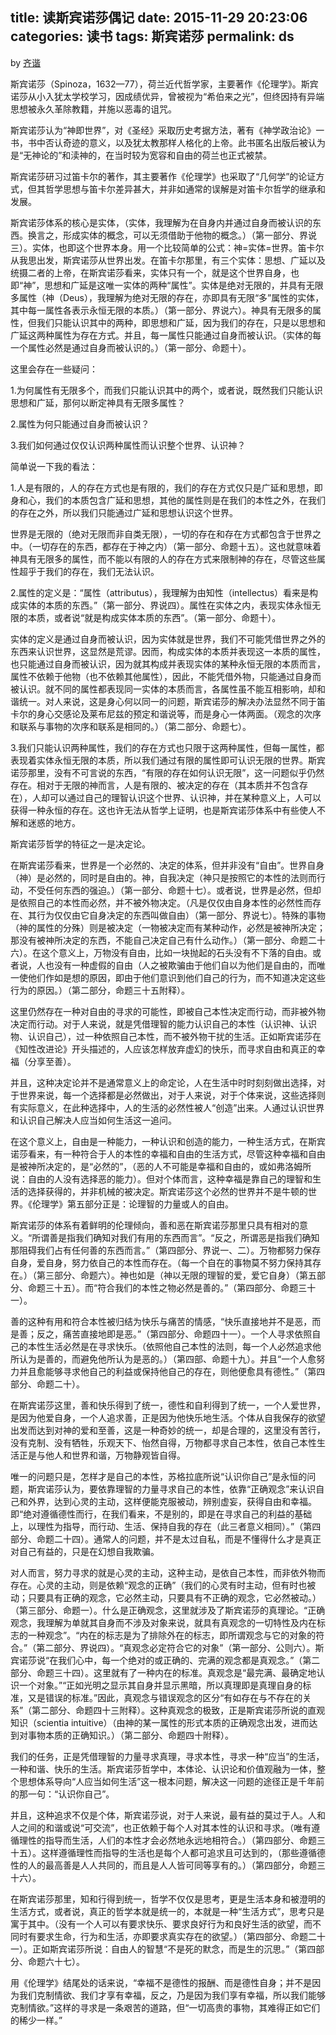 title: 读斯宾诺莎偶记
date: 2015-11-29 20:23:06
categories: 读书
tags: 斯宾诺莎
permalink: ds
---
by [齐谐](http://caute.net/about/)

斯宾诺莎（Spinoza，1632—77），荷兰近代哲学家，主要著作《伦理学》。斯宾诺莎从小入犹太学校学习，因成绩优异，曾被视为“希伯来之光”，但终因持有异端思想被永久革除教籍，并施以恶毒的诅咒。

斯宾诺莎认为“神即世界”，对《圣经》采取历史考据方法，著有《神学政治论》一书，书中否认奇迹的意义，以及犹太教那样人格化的上帝。此书匿名出版后被认为是“无神论的”和渎神的，在当时较为宽容和自由的荷兰也正式被禁。
<!--more-->

斯宾诺莎研习过笛卡尔的著作，其主要著作《伦理学》也采取了“几何学”的论证方式，但其哲学思想与笛卡尔差异甚大，并非如通常的误解是对笛卡尔哲学的继承和发展。

斯宾诺莎体系的核心是实体，（实体，我理解为在自身内并通过自身而被认识的东西。换言之，形成实体的概念，可以无须借助于他物的概念。）（第一部分、界说三）。实体，也即这个世界本身。用一个比较简单的公式：神=实体=世界。笛卡尔从我思出发，斯宾诺莎从世界出发。在笛卡尔那里，有三个实体：思想、广延以及统摄二者的上帝，在斯宾诺莎看来，实体只有一个，就是这个世界自身，也即“神”，思想和广延是这唯一实体的两种“属性”。实体是绝对无限的，并具有无限多属性（神（Deus），我理解为绝对无限的存在，亦即具有无限“多”属性的实体，其中每一属性各表示永恒无限的本质。）（第一部分、界说六）。神具有无限多的属性，但我们只能认识其中的两种，即思想和广延，因为我们的存在，只是以思想和广延这两种属性为存在方式。并且，每一属性只能通过自身而被认识。（实体的每一个属性必然是通过自身而被认识的。）（第一部分、命题十）。

这里会存在一些疑问：

1.为何属性有无限多个，而我们只能认识其中的两个，或者说，既然我们只能认识思想和广延，那何以断定神具有无限多属性？

2.属性为何只能通过自身而被认识？

3.我们如何通过仅仅认识两种属性而认识整个世界、认识神？

简单说一下我的看法：

1.人是有限的，人的存在方式也是有限的，我们的存在方式仅只是广延和思想，即身和心，我们的本质包含广延和思想，其他的属性则是在我们的本性之外，在我们的存在之外，所以我们只能通过广延和思想认识这个世界。

世界是无限的（绝对无限而非自类无限），一切的存在和存在方式都包含于世界之中。（一切存在的东西，都存在于神之内）（第一部分、命题十五）。这也就意味着神具有无限多的属性，而不能以有限的人的存在方式来限制神的存在，尽管这些属性超乎于我们的存在，我们无法认识。

2.属性的定义是：“属性（attributus），我理解为由知性（intellectus）看来是构成实体的本质的东西。”（第一部分、界说四）。属性在实体之内，表现实体永恒无限的本质，或者说“就是构成实体本质的东西”。（第一部分、命题十）。

实体的定义是通过自身而被认识，因为实体就是世界，我们不可能凭借世界之外的东西来认识世界，这显然是荒谬。因而，构成实体的本质并表现这一本质的属性，也只能通过自身而被认识，因为就其构成并表现实体的某种永恒无限的本质而言，属性不依赖于他物（也不依赖其他属性），因此，不能凭借外物，只能通过自身而被认识。就不同的属性都表现同一实体的本质而言，各属性虽不能互相影响，却和谐统一。对人来说，这是身心何以同一的问题，斯宾诺莎的解决办法显然不同于笛卡尔的身心交感论及莱布尼兹的预定和谐说等，而是身心一体两面。（观念的次序和联系与事物的次序和联系是相同的。）（第二部分、命题七）。

3.我们只能认识两种属性，我们的存在方式也只限于这两种属性，但每一属性，都表现着实体永恒无限的本质，所以我们通过有限的属性即可认识无限的世界。斯宾诺莎那里，没有不可言说的东西，“有限的存在如何认识无限”，这一问题似乎仍然存在。相对于无限的神而言，人是有限的、被决定的存在（其本质并不包含存在），人却可以通过自己的理智认识这个世界、认识神，并在某种意义上，人可以获得一种永恒的存在。这也许无法从哲学上证明，也是斯宾诺莎体系中有些使人不解和迷惑的地方。

斯宾诺莎哲学的特征之一是决定论。

在斯宾诺莎看来，世界是一个必然的、决定的体系，但并非没有“自由”。世界自身（神）是必然的，同时是自由的。神，自我决定（神只是按照它的本性的法则而行动，不受任何东西的强迫。）（第一部分、命题十七）。或者说，世界是必然，但却是依照自己的本性而必然，并不被外物决定。（凡是仅仅由自身本性的必然性而存在、其行为仅仅由它自身决定的东西叫做自由）（第一部分、界说七）。特殊的事物（神的属性的分殊）则是被决定（一物被决定而有某种动作，必然是被神所决定；那没有被神所决定的东西，不能自己决定自己有什么动作。）（第一部分、命题二十六）。在这个意义上，万物没有自由，比如一块抛起的石头没有不下落的自由。或者说，人也没有一种虚假的自由（人之被欺骗由于他们自以为他们是自由的，而唯一使他们作如是想的原因，即由于他们意识到他们自己的行为，而不知道决定这些行为的原因。）（第二部分，命题三十五附释）。

这里仍然存在一种对自由的寻求的可能性，即被自己本性决定而行动，而非被外物决定而行动。对于人来说，就是凭借理智的能力认识自己的本性（认识神、认识物、认识自己），过一种依照自己本性，而不被外物干扰的生活。正如斯宾诺莎在《知性改进论》开头描述的，人应该怎样放弃虚幻的快乐，而寻求自由和真正的幸福（分享至善）。

并且，这种决定论并不是通常意义上的命定论，人在生活中时时刻刻做出选择，对于世界来说，每一个选择都是必然做出，对于人来说，对于个体来说，这些选择则有实际意义，在此种选择中，人的生活的必然性被人“创造”出来。人通过认识世界和认识自己解决人应当如何生活这一追问。

在这个意义上，自由是一种能力，一种认识和创造的能力，一种生活方式，在斯宾诺莎看来，有一种符合于人的本性的幸福和自由的生活方式，尽管这种幸福和自由是被神所决定的，是“必然的”，（恶的人不可能是幸福和自由的，或如弗洛姆所说：自由的人没有选择恶的能力）。但对个体而言，这种幸福是靠自己的理智和生活的选择获得的，并非机械的被决定。斯宾诺莎这个必然的世界并不是牛顿的世界。《伦理学》第五部分正是：论理智的力量或人的自由。

斯宾诺莎的体系有着鲜明的伦理倾向，善和恶在斯宾诺莎那里只具有相对的意义。“所谓善是指我们确知对我们有用的东西而言”。“反之，所谓恶是指我们确知那阻碍我们占有任何善的东西而言。”（第四部分、界说一、二）。万物都努力保存自身，爱自身，努力依自己的本性而存在。（每一个自在的事物莫不努力保持其存在。）（第三部分、命题六）。神也如是（神以无限的理智的爱，爱它自身）（第五部分、命题三十五）。而“符合我们的本性之物必然是善的。”（第四部分、命题三十一）。

善的这种有用和符合本性被归结为快乐与痛苦的情感，“快乐直接地并不是恶，而是善；反之，痛苦直接地即是恶。”（第四部分、命题四十一）。一个人寻求依照自己的本性生活必然是在寻求快乐。（依照他自己本性的法则，每一个人必然追求他所认为是善的，而避免他所认为是恶的。）（第四部、命题十九）。并且“一个人愈努力并且愈能够寻求他自己的利益或保持他自己的存在，则他便愈具有德性。”（第四部分、命题二十）。

在斯宾诺莎这里，善和快乐得到了统一，德性和自利得到了统一，一个人爱世界，是因为他爱自身，一个人追求善，正是因为他快乐地生活。个体从自我保存的欲望出发而达到对神的爱和至善，这是一种奇妙的统一，却是合理的，这里没有苦行，没有克制、没有牺牲，乐观天下、怡然自得，万物都寻求自己本性，依自己本性生活正是与他人和世界和谐，万物静观皆自得。

唯一的问题只是，怎样才是自己的本性，苏格拉底所说“认识你自己”是永恒的问题，斯宾诺莎认为，要依靠理智的力量寻求自己的本性，依靠“正确观念”来认识自己和外界，达到心灵的主动，这样便能克服被动，辨别虚妄，获得自由和幸福。即“绝对遵循德性而行，在我们看来，不是别的，即是在寻求自己的利益的基础上，以理性为指导，而行动、生活、保持自我的存在（此三者意义相同）。”（第四部分、命题二十四）。通常人的问题，并不是太过自私，而是不懂得什么才是真正对自己有益的，只是在幻想自我欺骗。

对人而言，努力寻求的就是心灵的主动，这种主动，是依自己本性，而非依外物而存在。心灵的主动，则是依赖“观念的正确”（我们的心灵有时主动，但有时也被动；只要具有正确的观念，它必然主动，只要具有不正确的观念，它必然被动。）（第三部分、命题一）。什么是正确观念，这里就涉及了斯宾诺莎的真理论。“正确观念，我理解为单就其自身而不涉及对象来说，就具有真观念的一切特性及内在标志的一种观念”。“内在的标志是为了排除外在的标志，即所谓观念与它的对象的符合。”（第二部分、界说四）。“真观念必定符合它的对象”（第一部分、公则六）。斯宾诺莎说“在我们心中，每一个绝对的或正确的、完满的观念都是真观念。”（第二部分、命题三十四）。这里就有了一种内在的标准。真观念是“最完满、最确定地认识一个对象。”“正如光明之显示其自身并显示黑暗，所以真理即是真理自身的标准，又是错误的标准。”因此，真观念与错误观念的区分“有如存在与不存在的关系”（第二部分、命题四十三附释）。这种真观念的极致，正是斯宾诺莎所说的直观知识（scientia intuitive）（由神的某一属性的形式本质的正确观念出发，进而达到对事物本质的正确知识。）（第二部分、命题四十附释）。

我们的任务，正是凭借理智的力量寻求真理，寻求本性，寻求一种“应当”的生活，一种和谐、快乐的生活。斯宾诺莎哲学中，本体论、认识论和价值观融为一体，整个思想体系导向“人应当如何生活”这一根本问题，解决这一问题的途径正是千年前的那一句：“认识你自己”。

并且，这种追求不仅是个体，斯宾诺莎说，对于人来说，最有益的莫过于人。人和人之间的和谐或说“可交流”，也正依赖于每个人对其本性的认识和寻求。（唯有遵循理性的指导而生活，人们的本性才会必然地永远地相符合。）（第四部分、命题三十五）。这样遵循理性而指导的生活也是每个人都可追求且可达到的，（那些遵循德性的人的最高善是人人共同的，而且是人人皆可同等享有的。）（第四部分，命题三十六）。

在斯宾诺莎那里，知和行得到统一，哲学不仅仅是思考，更是生活本身和被澄明的生活方式，或者说，真正的哲学本就是统一的，本就是一种“生活方式”，思考只是寓于其中。（没有一个人可以有要求快乐、要求良好行为和良好生活的欲望，而不同时有要求生命，行为和生活，亦即要求真实存在的欲望。）（第四部分、命题二十一）。正如斯宾诺莎所说：自由人的智慧“不是死的默念，而是生的沉思。”（第四部分、命题六十七）。

用《伦理学》结尾处的话来说，“幸福不是德性的报酬、而是德性自身；并不是因为我们克制情欲、我们才享有幸福，反之，乃是因为我们享有幸福，所以我们能够克制情欲。”这样的寻求是一条艰苦的道路，但“一切高贵的事物，其难得正如它们的稀少一样。”